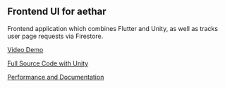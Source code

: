 ## Frontend UI for aethar

Frontend application which combines Flutter and Unity, as well as tracks user page requests via Firestore.

[Video Demo](https://drive.google.com/file/d/1QVfuyUjNpL5XskRSkSUbtz8vUU2dapE2/view?usp=sharing)

[Full Source Code with Unity](https://drive.google.com/file/d/1pasKBzrylnUNR0v55rzj9ik9Ztc3DId5/view?usp=sharing)

[Performance and Documentation](https://docs.google.com/document/d/1rLHCYYEvGpi6PM2nYlZyvt3Dy-AiHVW8cqkazNEqM3Y/edit?usp=sharing)
